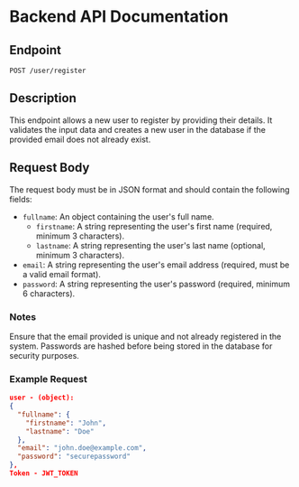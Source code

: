 # Backend API Documentation

## Endpoint
`POST /user/register`

## Description
This endpoint allows a new user to register by providing their details. It validates the input data and creates a new user in the database if the provided email does not already exist.

## Request Body
The request body must be in JSON format and should contain the following fields:

- `fullname`: An object containing the user's full name.
  - `firstname`: A string representing the user's first name (required, minimum 3 characters).
  - `lastname`: A string representing the user's last name (optional, minimum 3 characters).
- `email`: A string representing the user's email address (required, must be a valid email format).
- `password`: A string representing the user's password (required, minimum 6 characters).

### Notes
Ensure that the email provided is unique and not already registered in the system.
Passwords are hashed before being stored in the database for security purposes.

### Example Request
```json
user - (object):
{
  "fullname": {
    "firstname": "John",
    "lastname": "Doe"
  },
  "email": "john.doe@example.com",
  "password": "securepassword"
},
Token - JWT_TOKEN